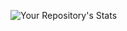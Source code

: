 ![Your Repository's Stats](https://github-readme-stats.vercel.app/api?username=Yash-1305yg&show_icons=true)

